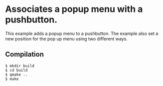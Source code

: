 # Associates a popup menu with a pushbutton.
This example adds a popup menu to a pushbutton. The example also set a new position for the pop up menu using two different ways. 

## Compilation

```
$ mkdir build
$ cd build
$ qmake ..
$ make
```

